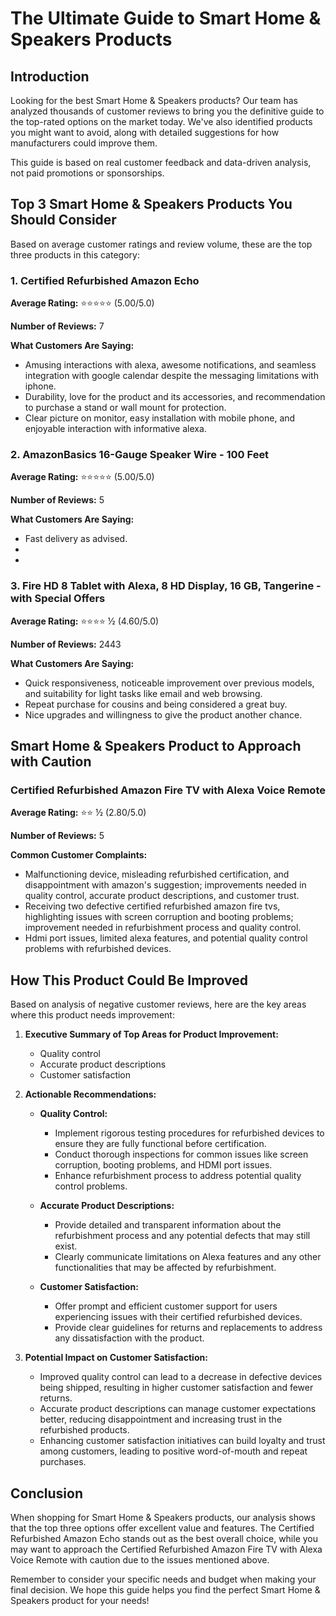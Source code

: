 # The Ultimate Guide to Smart Home & Speakers Products


## Introduction

Looking for the best Smart Home & Speakers products? Our team has analyzed thousands of customer reviews to bring you the definitive guide to the top-rated options on the market today. We've also identified products you might want to avoid, along with detailed suggestions for how manufacturers could improve them.

This guide is based on real customer feedback and data-driven analysis, not paid promotions or sponsorships.

## Top 3 Smart Home & Speakers Products You Should Consider

Based on average customer ratings and review volume, these are the top three products in this category:

### 1. Certified Refurbished Amazon Echo

**Average Rating:** ⭐⭐⭐⭐⭐ (5.00/5.0)

**Number of Reviews:** 7

**What Customers Are Saying:**

- Amusing interactions with alexa, awesome notifications, and seamless integration with google calendar despite the messaging limitations with iphone.
- Durability, love for the product and its accessories, and recommendation to purchase a stand or wall mount for protection.
- Clear picture on monitor, easy installation with mobile phone, and enjoyable interaction with informative alexa.

### 2. AmazonBasics 16-Gauge Speaker Wire - 100 Feet

**Average Rating:** ⭐⭐⭐⭐⭐ (5.00/5.0)

**Number of Reviews:** 5

**What Customers Are Saying:**

- Fast delivery as advised.
- 
- 

### 3. Fire HD 8 Tablet with Alexa, 8 HD Display, 16 GB, Tangerine - with Special Offers

**Average Rating:** ⭐⭐⭐⭐ ½ (4.60/5.0)

**Number of Reviews:** 2443

**What Customers Are Saying:**

- Quick responsiveness, noticeable improvement over previous models, and suitability for light tasks like email and web browsing.
- Repeat purchase for cousins and being considered a great buy.
- Nice upgrades and willingness to give the product another chance.

## Smart Home & Speakers Product to Approach with Caution

### Certified Refurbished Amazon Fire TV with Alexa Voice Remote

**Average Rating:** ⭐⭐ ½ (2.80/5.0)

**Number of Reviews:** 5

**Common Customer Complaints:**

- Malfunctioning device, misleading refurbished certification, and disappointment with amazon's suggestion; improvements needed in quality control, accurate product descriptions, and customer trust.
- Receiving two defective certified refurbished amazon fire tvs, highlighting issues with screen corruption and booting problems; improvement needed in refurbishment process and quality control.
- Hdmi port issues, limited alexa features, and potential quality control problems with refurbished devices.

## How This Product Could Be Improved

Based on analysis of negative customer reviews, here are the key areas where this product needs improvement:

1. **Executive Summary of Top Areas for Product Improvement:**
   - Quality control
   - Accurate product descriptions
   - Customer satisfaction

2. **Actionable Recommendations:**
   - **Quality Control:**
     - Implement rigorous testing procedures for refurbished devices to ensure they are fully functional before certification.
     - Conduct thorough inspections for common issues like screen corruption, booting problems, and HDMI port issues.
     - Enhance refurbishment process to address potential quality control problems.

   - **Accurate Product Descriptions:**
     - Provide detailed and transparent information about the refurbishment process and any potential defects that may still exist.
     - Clearly communicate limitations on Alexa features and any other functionalities that may be affected by refurbishment.

   - **Customer Satisfaction:**
     - Offer prompt and efficient customer support for users experiencing issues with their certified refurbished devices.
     - Provide clear guidelines for returns and replacements to address any dissatisfaction with the product.

3. **Potential Impact on Customer Satisfaction:**
   - Improved quality control can lead to a decrease in defective devices being shipped, resulting in higher customer satisfaction and fewer returns.
   - Accurate product descriptions can manage customer expectations better, reducing disappointment and increasing trust in the refurbished products.
   - Enhancing customer satisfaction initiatives can build loyalty and trust among customers, leading to positive word-of-mouth and repeat purchases.

## Conclusion


When shopping for Smart Home & Speakers products, our analysis shows that the top three options offer excellent value and features. The Certified Refurbished Amazon Echo stands out as the best overall choice, while you may want to approach the Certified Refurbished Amazon Fire TV with Alexa Voice Remote with caution due to the issues mentioned above.

Remember to consider your specific needs and budget when making your final decision. We hope this guide helps you find the perfect Smart Home & Speakers product for your needs!
